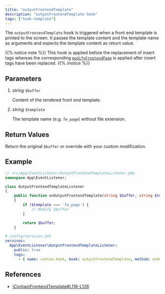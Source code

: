 ```yaml
---
title: "outputFrontendTemplate"
description: "outputFrontendTemplate hook"
tags: ["hook-template"]
---
```



The `outputFrontendTemplate` hook is triggered when a front end template is
printed to the screen. It passes the template content and the template name as
arguments and expects the template content as return value. 

{{% notice note %}}
This hook is applied before the replacement of insert tags 
whereas the corresponding [`modifyFrontendPage`](../modifyFrontendPage) is applied after 
insert tags have been replaced.
{{% /notice %}}


## Parameters

1. *string* `$buffer`

    Content of the rendered front end template.

2. *string* `$template`

    The template name (e.g. `fe_page`) without file extension.


## Return Values

Return the original `$buffer` or override with your custom modification.


## Example

```php
// src/App/EventListener/OutputFrontendTemplateListener.php
namespace App\EventListener;

class OutputFrontendTemplateListener
{
    public function onOutputFrontendTemplate(string $buffer, string $template): string
    {
        if ($template === 'fe_page') {
            // Modify $buffer
        }

        return $buffer;
    }
```

```yml
# config/services.yml
services:
  App\EventListener\OutputFrontendTemplateListener:
    public: true
    tags:
      - { name: contao.hook, hook: outputFrontendTemplate, method: onOutputFrontendTemplate }
```


## References

- [\Contao\FrontendTemplate#L118-L126](https://github.com/contao/contao/blob/4.7.6/core-bundle/src/Resources/contao/classes/FrontendTemplate.php#L118-L126)
